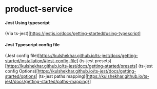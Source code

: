 # product-service


#### Jest Using typescript

(Via ts-jest)[https://jestjs.io/docs/getting-started#using-typescript]

#### Jest Typescript config file

(Jest config file)[https://kulshekhar.github.io/ts-jest/docs/getting-started/installation/#jest-config-file]
(ts-jest presets)[https://kulshekhar.github.io/ts-jest/docs/getting-started/presets]
(ts-jest config Options)[https://kulshekhar.github.io/ts-jest/docs/getting-started/options]
(ts-jest paths mapping)[https://kulshekhar.github.io/ts-jest/docs/getting-started/paths-mapping/]